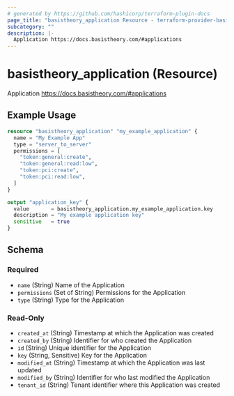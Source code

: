 ```yaml
---
# generated by https://github.com/hashicorp/terraform-plugin-docs
page_title: "basistheory_application Resource - terraform-provider-basistheory"
subcategory: ""
description: |-
  Application https://docs.basistheory.com/#applications
---
```


# basistheory_application (Resource)

Application https://docs.basistheory.com/#applications

## Example Usage

```terraform
resource "basistheory_application" "my_example_application" {
  name = "My Example App"
  type = "server_to_server"
  permissions = [
    "token:general:create",
    "token:general:read:low",
    "token:pci:create",
    "token:pci:read:low",
  ]
}

output "application_key" {
  value       = basistheory_application.my_example_application.key
  description = "My example application key"
  sensitive   = true
}
```

<!-- schema generated by tfplugindocs -->
## Schema

### Required

- `name` (String) Name of the Application
- `permissions` (Set of String) Permissions for the Application
- `type` (String) Type for the Application

### Read-Only

- `created_at` (String) Timestamp at which the Application was created
- `created_by` (String) Identifier for who created the Application
- `id` (String) Unique identifier for the Application
- `key` (String, Sensitive) Key for the Application
- `modified_at` (String) Timestamp at which the Application was last updated
- `modified_by` (String) Identifier for who last modified the Application
- `tenant_id` (String) Tenant identifier where this Application was created


